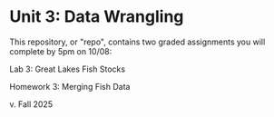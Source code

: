 # Unit 3: Data Wrangling

This repository, or "repo", contains two graded assignments you will complete by 5pm on 10/08:

Lab 3: Great Lakes Fish Stocks

Homework 3: Merging Fish Data

v. Fall 2025
